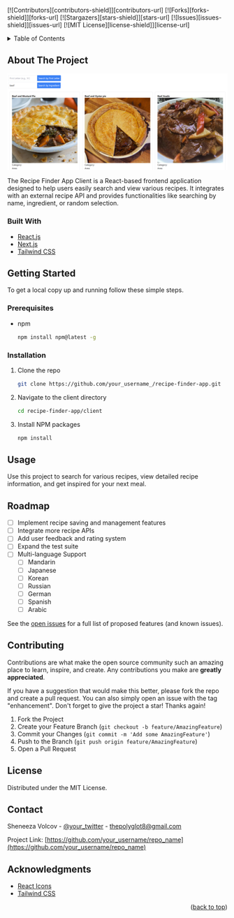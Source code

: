 <a name="readme-top"></a>

<!-- PROJECT SHIELDS -->
[![Contributors][contributors-shield]][contributors-url]
[![Forks][forks-shield]][forks-url]
[![Stargazers][stars-shield]][stars-url]
[![Issues][issues-shield]][issues-url]
[![MIT License][license-shield]][license-url]

<!-- TABLE OF CONTENTS -->
<details>
  <summary>Table of Contents</summary>
  <ol>
    <li><a href="#about-the-project">About The Project</a></li>
    <li>
      <a href="#getting-started">Getting Started</a>
      <ul>
        <li><a href="#prerequisites">Prerequisites</a></li>
        <li><a href="#installation">Installation</a></li>
      </ul>
    </li>
    <li><a href="#usage">Usage</a></li>
    <li><a href="#roadmap">Roadmap</a></li>
    <li><a href="#contributing">Contributing</a></li>
    <li><a href="#license">License</a></li>
    <li><a href="#contact">Contact</a></li>
    <li><a href="#acknowledgments">Acknowledgments</a></li>
  </ol>
</details>

<!-- ABOUT THE PROJECT -->
## About The Project

![Recipe Finder App Screen Shot](./src/images/screenshot4.png)

The Recipe Finder App Client is a React-based frontend application designed to help users easily search and view various recipes. It integrates with an external recipe API and provides functionalities like searching by name, ingredient, or random selection.

### Built With

* [React.js](https://reactjs.org/)
* [Next.js](https://nextjs.org/)
* [Tailwind CSS](https://tailwindcss.com/)


<!-- GETTING STARTED -->
## Getting Started

To get a local copy up and running follow these simple steps.

### Prerequisites

* npm
  ```sh
  npm install npm@latest -g
  ```

### Installation

1. Clone the repo
   ```sh
   git clone https://github.com/your_username_/recipe-finder-app.git
   ```
2. Navigate to the client directory
   ```sh
   cd recipe-finder-app/client
   ```
3. Install NPM packages
   ```sh
   npm install
   ```

<!-- USAGE EXAMPLES -->
## Usage

Use this project to search for various recipes, view detailed recipe information, and get inspired for your next meal.


<!-- ROADMAP -->
## Roadmap

- [ ] Implement recipe saving and management features
- [ ] Integrate more recipe APIs
- [ ] Add user feedback and rating system
- [ ] Expand the test suite
- [ ] Multi-language Support
    - [ ] Mandarin
    - [ ] Japanese
    - [ ] Korean
    - [ ] Russian
    - [ ] German
    - [ ] Spanish
    - [ ] Arabic

See the [open issues](https://github.com/issues) for a full list of proposed features (and known issues).

<!-- CONTRIBUTING -->
## Contributing

Contributions are what make the open source community such an amazing place to learn, inspire, and create. Any contributions you make are **greatly appreciated**.

If you have a suggestion that would make this better, please fork the repo and create a pull request. You can also simply open an issue with the tag "enhancement".
Don't forget to give the project a star! Thanks again!

1. Fork the Project
2. Create your Feature Branch (`git checkout -b feature/AmazingFeature`)
3. Commit your Changes (`git commit -m 'Add some AmazingFeature'`)
4. Push to the Branch (`git push origin feature/AmazingFeature`)
5. Open a Pull Request

<!-- LICENSE -->
## License

Distributed under the MIT License. 

<!-- CONTACT -->
## Contact

Sheneeza Volcov - [@your_twitter](https://twitter.com/your_username) - thepolyglot8@gmail.com

Project Link: [https://github.com/your_username/repo_name](https://github.com/your_username/repo_name)


<!-- ACKNOWLEDGMENTS -->
## Acknowledgments

* [React Icons](https://react-icons.github.io/react-icons/search)
* [Tailwind CSS](https://tailwindcss.com/)


<p align="right">(<a href="#readme-top">back to top</a>)</p>